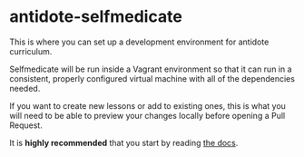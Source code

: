 # antidote-selfmedicate

This is where you can set up a development environment for antidote
curriculum. 

Selfmedicate will be run inside a Vagrant environment so that it can run in a consistent, properly configured virtual machine with all of the dependencies needed.

If you want to create new lessons
or add to existing ones, this is what you will need to be able to preview your changes locally before opening a Pull Request.

It is **highly recommended** that you start by reading [the docs](https://antidoteproject.readthedocs.io/en/latest/).

